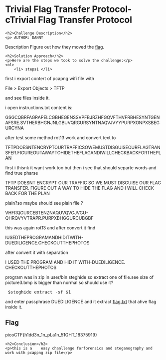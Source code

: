 
<!DOCTYPE html>
<html>

<body>
    <h1>Trivial Flag Transfer Protocol- cTrivial Flag Transfer Protocol</h1>

    <h2>Challenge Description</h2>
    <p> AUTHOR: DANNY

Description
Figure out how they moved the <a href="https://mercury.picoctf.net/static/88553d672efbccbc5868002f4c6eb737/tftp.pcapng">flag</a>.

</p>
 
    <h2>Solution Approach</h2>
    <p>Here are the steps we took to solve the challenge:</p>
    <ol>
        <li> steps1 </li>
first i export contert of pcapng wifi file with<p id="code1">File > Export Objects > TFTP</p> and see files inside it.
     
  i open instructions.txt content is:

GSGCQBRFAGRAPELCGBHEGENSSVPFBJRZHFGQVFTHVFRBHESYNTGENAFSRE.SVTHERBHGNJNLGBUVQRGURSYNTNAQVJVYYPURPXONPXSBEGURCYNA

after test some method rot13 work and convert text to 

TFTPDOESNTENCRYPTOURTRAFFICSOWEMUSTDISGUISEOURFLAGTRANSFER.FIGUREOUTAWAYTOHIDETHEFLAGANDIWILLCHECKBACKFORTHEPLAN

first i thisnk it want work too but then i see that should separte words and find true pharse 

TFTP DOESNT ENCRYPT OUR TRAFFIC SO WE MUST DISGUISE OUR FLAG TRANSFER. FIGURE OUT A WAY TO HIDE THE FLAG AND I WILL CHECK BACK FOR THE PLAN

plain?so maybe should see  plain file ?

VHFRQGURCEBTENZNAQUVQVGJVGU-QHRQVYVTRAPR.PURPXBHGGURCUBGBF

this was again rot13 and after convert it find

<p id="code1">IUSEDTHEPROGRAMANDHIDITWITH-DUEDILIGENCE.CHECKOUTTHEPHOTOS</p>

after convert it with separation<p id="code1">I USED THE PROGRAM AND HID IT WITH-DUEDILIGENCE. CHECKOUTTHEPHOTOS</p>

program was in zip in user/bin steghide so extract one of file.see size of picture3.bmp is bigger than normal so should use it?
<pre>
 $steghide extract -sf $1
</pre>
and enter passphrase  DUEDILIGENCE and it extract <a href="https://phantom1ss.github.io/blog/2024/practice/picoctf/TrivialFlagTransferProtocol/flag.txt">flag.txt</a>
that ahve flag inside it.
    </ol>
<br>
    <h2>Flag</h2>
    <p class="flag">picoCTF{h1dd3n_1n_pLa1n_51GHT_18375919}
</p>

    <h2>Conclusion</h2>
    <p>this is a    easy chanllenge forforensics and steganography and work with pcappng zip file</p>
</body>
</html>



 